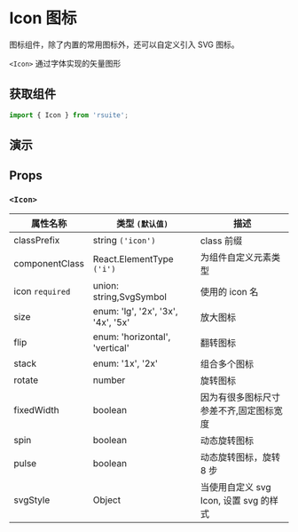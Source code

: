 # Icon 图标 [<i class="icon icon-edit2" ></i>](https://github.com/rsuite/rsuite.github.io/blob/master/src/components/icon/index.md)

图标组件，除了内置的常用图标外，还可以自定义引入 SVG 图标。

`<Icon>` 通过字体实现的矢量图形

## 获取组件

```js
import { Icon } from 'rsuite';
```

## 演示

<!--{demo}-->

## Props

### `<Icon>`

| 属性名称        | 类型 `(默认值)`                    | 描述                                    |
| --------------- | ---------------------------------- | --------------------------------------- |
| classPrefix     | string `('icon')`                  | class 前缀                              |
| componentClass  | React.ElementType `('i')`          | 为组件自定义元素类型                    |
| icon `required` | union: string,SvgSymbol            | 使用的 icon 名                          |
| size            | enum: 'lg', '2x', '3x', '4x', '5x' | 放大图标                                |
| flip            | enum: 'horizontal', 'vertical'     | 翻转图标                                |
| stack           | enum: '1x', '2x'                   | 组合多个图标                            |
| rotate          | number                             | 旋转图标                                |
| fixedWidth      | boolean                            | 因为有很多图标尺寸参差不齐,固定图标宽度 |
| spin            | boolean                            | 动态旋转图标                            |
| pulse           | boolean                            | 动态旋转图标，旋转 8 步                 |
| svgStyle        | Object                             | 当使用自定义 svg Icon, 设置 svg 的样式  |
